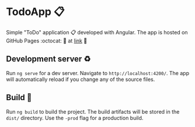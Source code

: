 # TodoApp :clipboard:

Simple "ToDo" application :clipboard: developed with Angular. The app is hosted on GitHub Pages :octocat: :page_with_curl: at [link](https://alessioscarfone.github.io/Todo-App/) :link:

## Development server :recycle:

Run `ng serve` for a dev server. Navigate to `http://localhost:4200/`. The app will automatically reload if you change any of the source files.

## Build :construction:

Run `ng build` to build the project. The build artifacts will be stored in the `dist/` directory. Use the `-prod` flag for a production build.
